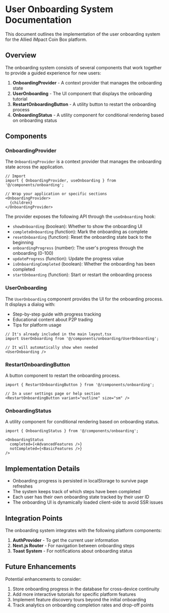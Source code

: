 # User Onboarding System Documentation

This document outlines the implementation of the user onboarding system for the Allied iMpact Coin Box platform.

## Overview

The onboarding system consists of several components that work together to provide a guided experience for new users:

1. **OnboardingProvider** - A context provider that manages the onboarding state
2. **UserOnboarding** - The UI component that displays the onboarding tutorial
3. **RestartOnboardingButton** - A utility button to restart the onboarding process
4. **OnboardingStatus** - A utility component for conditional rendering based on onboarding status

## Components

### OnboardingProvider

The `OnboardingProvider` is a context provider that manages the onboarding state across the application.

```tsx
// Import
import { OnboardingProvider, useOnboarding } from '@/components/onboarding';

// Wrap your application or specific sections
<OnboardingProvider>
  {children}
</OnboardingProvider>
```

The provider exposes the following API through the `useOnboarding` hook:

- `showOnboarding` (boolean): Whether to show the onboarding UI
- `completeOnboarding` (function): Mark the onboarding as complete
- `resetOnboarding` (function): Reset the onboarding state back to the beginning
- `onboardingProgress` (number): The user's progress through the onboarding (0-100)
- `updateProgress` (function): Update the progress value
- `isOnboardingCompleted` (boolean): Whether the onboarding has been completed
- `startOnboarding` (function): Start or restart the onboarding process

### UserOnboarding

The `UserOnboarding` component provides the UI for the onboarding process. It displays a dialog with:

- Step-by-step guide with progress tracking
- Educational content about P2P trading
- Tips for platform usage

```tsx
// It's already included in the main layout.tsx
import UserOnboarding from '@/components/onboarding/UserOnboarding';

// It will automatically show when needed
<UserOnboarding />
```

### RestartOnboardingButton

A button component to restart the onboarding process.

```tsx
import { RestartOnboardingButton } from '@/components/onboarding';

// In a user settings page or help section
<RestartOnboardingButton variant="outline" size="sm" />
```

### OnboardingStatus

A utility component for conditional rendering based on onboarding status.

```tsx
import { OnboardingStatus } from '@/components/onboarding';

<OnboardingStatus
  completed={<AdvancedFeatures />}
  notCompleted={<BasicFeatures />}
/>
```

## Implementation Details

- Onboarding progress is persisted in localStorage to survive page refreshes
- The system keeps track of which steps have been completed
- Each user has their own onboarding state tracked by their user ID
- The onboarding UI is dynamically loaded client-side to avoid SSR issues

## Integration Points

The onboarding system integrates with the following platform components:

1. **AuthProvider** - To get the current user information
2. **Next.js Router** - For navigation between onboarding steps
3. **Toast System** - For notifications about onboarding status

## Future Enhancements

Potential enhancements to consider:

1. Store onboarding progress in the database for cross-device continuity
2. Add more interactive tutorials for specific platform features
3. Implement feature discovery tours beyond the initial onboarding
4. Track analytics on onboarding completion rates and drop-off points
